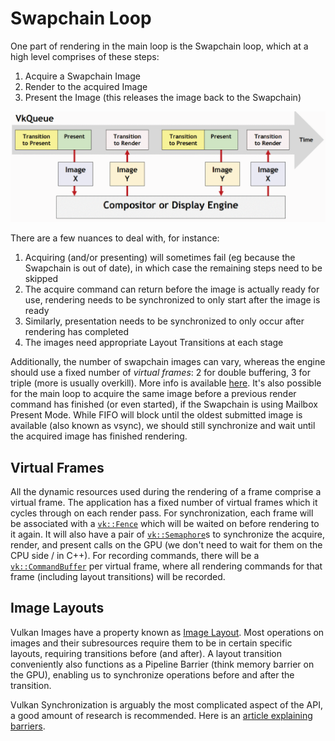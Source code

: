 # Swapchain Loop

One part of rendering in the main loop is the Swapchain loop, which at a high level comprises of these steps:

1. Acquire a Swapchain Image
1. Render to the acquired Image
1. Present the Image (this releases the image back to the Swapchain)

![WSI Engine](./wsi_engine.png)

There are a few nuances to deal with, for instance:

1. Acquiring (and/or presenting) will sometimes fail (eg because the Swapchain is out of date), in which case the remaining steps need to be skipped
1. The acquire command can return before the image is actually ready for use, rendering needs to be synchronized to only start after the image is ready
1. Similarly, presentation needs to be synchronized to only occur after rendering has completed
1. The images need appropriate Layout Transitions at each stage

Additionally, the number of swapchain images can vary, whereas the engine should use a fixed number of _virtual frames_: 2 for double buffering, 3 for triple (more is usually overkill). More info is available [here](https://docs.vulkan.org/samples/latest/samples/performance/swapchain_images/README.html#_double_buffering_or_triple_buffering). It's also possible for the main loop to acquire the same image before a previous render command has finished (or even started), if the Swapchain is using Mailbox Present Mode. While FIFO will block until the oldest submitted image is available (also known as vsync), we should still synchronize and wait until the acquired image has finished rendering.

## Virtual Frames

All the dynamic resources used during the rendering of a frame comprise a virtual frame. The application has a fixed number of virtual frames which it cycles through on each render pass. For synchronization, each frame will be associated with a [`vk::Fence`](https://docs.vulkan.org/spec/latest/chapters/synchronization.html#synchronization-fences) which will be waited on before rendering to it again. It will also have a pair of [`vk::Semaphore`](https://docs.vulkan.org/spec/latest/chapters/synchronization.html#synchronization-semaphores)s to synchronize the acquire, render, and present calls on the GPU (we don't need to wait for them on the CPU side / in C++). For recording commands, there will be a [`vk::CommandBuffer`](https://docs.vulkan.org/spec/latest/chapters/cmdbuffers.html) per virtual frame, where all rendering commands for that frame (including layout transitions) will be recorded.

## Image Layouts

Vulkan Images have a property known as [Image Layout](https://docs.vulkan.org/spec/latest/chapters/resources.html#resources-image-layouts). Most operations on images and their subresources require them to be in certain specific layouts, requiring transitions before (and after). A layout transition conveniently also functions as a Pipeline Barrier (think memory barrier on the GPU), enabling us to synchronize operations before and after the transition.

Vulkan Synchronization is arguably the most complicated aspect of the API, a good amount of research is recommended. Here is an [article explaining barriers](https://gpuopen.com/learn/vulkan-barriers-explained/).
